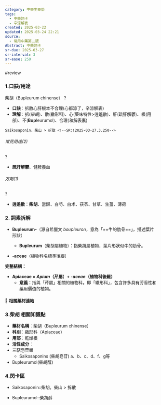 ```yaml
---
category: 中藥生藥學
tags:
  - 中藥詞卡
  - 辛涼解表
created: 2025-03-22
updated: 2025-03-24 22:21
source:
  - 常用中藥第二版
Abstract: 中藥詞卡
sr-due: 2025-03-27
sr-interval: 3
sr-ease: 250
---
```

#review
### 1.口訣/用途
柴胡（Bupleurum chinense）
?
- **口訣**：拆散心肝根本不合理(心都涼了，辛涼解表)
- **理解**：拆(柴胡)、散(繖形科)、心(藥味特性>逍遙散)、肝(疏肝解鬱)、根(用部)、不(**Bup**leurumol)、合理(和解表裏)
> 
	Saikosaponin，柴山 > 拆散 <!--SR:!2025-03-27,3,250-->



###### 常見用途(2)
?
- **疏肝解鬱**、健脾養血 <!--SR:!2025-03-26,2,230-->

###### 方劑(1)
?
- **逍遙散**：**柴胡**、當歸、白芍、白术、茯苓、甘草、生薑、薄荷 <!--SR:!2025-03-27,3,250-->

### 2. 詞素拆解

- **Bupleurum-**（源自希臘文 *boupleuron*，意為「==牛的肋骨==」，描述葉片形狀）
  - **Bupleurum**（柴胡屬植物）：指柴胡屬植物，葉片形狀似牛的肋骨。 <!--SR:!2025-03-27,3,250-->

- **-aceae**（植物科名標準後綴）

**完整結構：**

- **Apiaceae = *Apium*（芹屬）+ *-aceae*（植物科後綴）**  
  - **意義**：指與「芹屬」相關的植物科，即「繖形科」，包含許多具有芳香性和藥用價值的植物。



#### 📌 相關藥材連結






### 3.柴胡 相關知識點
- **藥材名稱**：柴胡（Bupleurum chinense）
- **科別**：繖形科（Apiaceae）
- **用部**：乾燥根
- **活性成分**：
- 三萜皂苷類
	- Saikosaponins (柴胡皂苷) a、b、c、d、f、g等
- Bupleurumol(柴胡醇)



### 4.閃卡區


- Saikosaponin::柴胡，柴山 > 拆散 <!--SR:!2025-03-27,3,250-->

- Bupleurumol::柴胡醇 <!--SR:!2025-03-26,2,230-->


